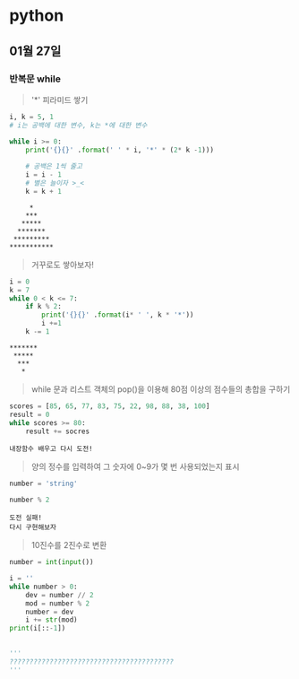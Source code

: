 # python

## 01월 27일

### 반복문 while

> '*' 피라미드 쌓기

```python
i, k = 5, 1
# i는 공백에 대한 변수, k는 *에 대한 변수

while i >= 0:
    print('{}{}' .format(' ' * i, '*' * (2* k -1)))
    
    # 공백은 1씩 줄고
    i = i - 1
    # 별은 늘이자 >_<
    k = k + 1
```

```
     *
    ***
   *****
  *******
 *********
***********
```



> 거꾸로도 쌓아보자!

```python
i = 0
k = 7
while 0 < k <= 7:
    if k % 2:
        print('{}{}' .format(i* ' ', k * '*'))
        i +=1
    k -= 1
```

```
*******
 *****
  ***
   *
```



> while 문과 리스트 객체의 pop()을 이용해 80점 이상의 점수들의 총합을 구하기

```python
scores = [85, 65, 77, 83, 75, 22, 98, 88, 38, 100]
result = 0
while scores >= 80:
    result += socres
```

```
내장함수 배우고 다시 도전!
```



> 양의 정수를 입력하여 그 숫자에 0~9가 몇 번 사용되었는지 표시

```python
number = 'string'

number % 2
```

```
도전 실패!
다시 구현해보자
```



> 10진수를 2진수로 변환

```python
number = int(input())

i = ''
while number > 0:
    dev = number // 2
    mod = number % 2
    number = dev
    i += str(mod)
print(i[::-1])
    
    
'''
?????????????????????????????????????????
'''
```

